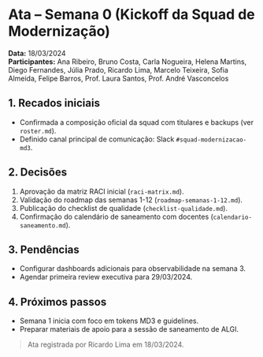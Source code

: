 # Ata – Semana 0 (Kickoff da Squad de Modernização)

**Data:** 18/03/2024  
**Participantes:** Ana Ribeiro, Bruno Costa, Carla Nogueira, Helena Martins, Diego Fernandes, Júlia Prado, Ricardo Lima, Marcelo Teixeira, Sofia Almeida, Felipe Barros, Prof. Laura Santos, Prof. André Vasconcelos

## 1. Recados iniciais

- Confirmada a composição oficial da squad com titulares e backups (ver `roster.md`).
- Definido canal principal de comunicação: Slack `#squad-modernizacao-md3`.

## 2. Decisões

1. Aprovação da matriz RACI inicial (`raci-matrix.md`).
2. Validação do roadmap das semanas 1-12 (`roadmap-semanas-1-12.md`).
3. Publicação do checklist de qualidade (`checklist-qualidade.md`).
4. Confirmação do calendário de saneamento com docentes (`calendario-saneamento.md`).

## 3. Pendências

- Configurar dashboards adicionais para observabilidade na semana 3.
- Agendar primeira review executiva para 29/03/2024.

## 4. Próximos passos

- Semana 1 inicia com foco em tokens MD3 e guidelines.
- Preparar materiais de apoio para a sessão de saneamento de ALGI.

> Ata registrada por Ricardo Lima em 18/03/2024.
